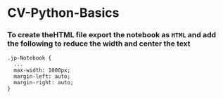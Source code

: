 # CV-Python-Basics

### To create theHTML file export the notebook as `HTML` and add the following to reduce the width and center the text

```
.jp-Notebook {
  ...
  max-width: 1000px;
  margin-left: auto;
  margin-right: auto;
}
```


